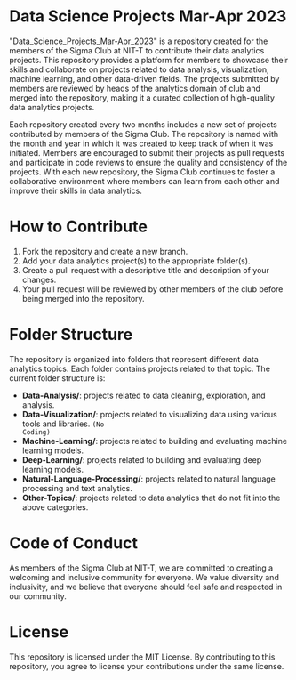 # Data Science Projects Mar-Apr 2023

"Data_Science_Projects_Mar-Apr_2023" is a repository created for the members of the Sigma Club at NIT-T to contribute their data analytics projects. This repository provides a platform for members to showcase their skills and collaborate on projects related to data analysis, visualization, machine learning, and other data-driven fields. The projects submitted by members are reviewed by heads of the analytics domain of club and merged into the repository, making it a curated collection of high-quality data analytics projects.

Each repository created every two months includes a new set of projects contributed by members of the Sigma Club. The repository is named with the month and year in which it was created to keep track of when it was initiated. Members are encouraged to submit their projects as pull requests and participate in code reviews to ensure the quality and consistency of the projects. With each new repository, the Sigma Club continues to foster a collaborative environment where members can learn from each other and improve their skills in data analytics.

# How to Contribute

1. Fork the repository and create a new branch.
2. Add your data analytics project(s) to the appropriate folder(s).
3. Create a pull request with a descriptive title and description of your changes.
4. Your pull request will be reviewed by other members of the club before being merged into the repository.

# Folder Structure

The repository is organized into folders that represent different data analytics topics. Each folder contains projects related to that topic. The current folder structure is:

+ **Data-Analysis/**: projects related to data cleaning, exploration, and analysis.
+ **Data-Visualization/**: projects related to visualizing data using various tools and libraries. <code>(No Coding)</code>
+ **Machine-Learning/**: projects related to building and evaluating machine learning models.
+ **Deep-Learning/**: projects related to building and evaluating deep learning models.
+ **Natural-Language-Processing/**: projects related to natural language processing and text analytics.
+ **Other-Topics/**: projects related to data analytics that do not fit into the above categories.

# Code of Conduct

As members of the Sigma Club at NIT-T, we are committed to creating a welcoming and inclusive community for everyone. We value diversity and inclusivity, and we believe that everyone should feel safe and respected in our community.

# License
This repository is licensed under the MIT License. By contributing to this repository, you agree to license your contributions under the same license.
